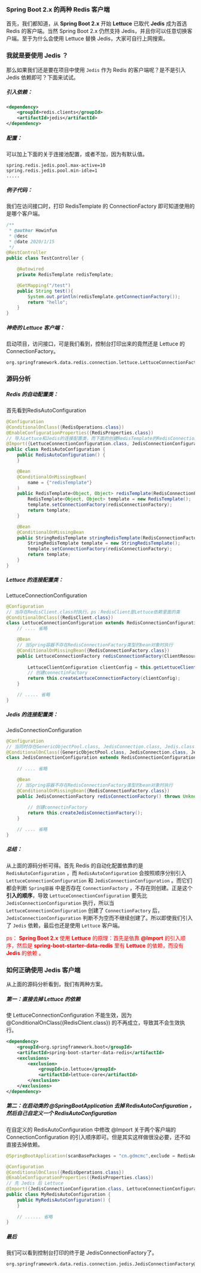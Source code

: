 ### Spring Boot 2.x 的两种 Redis 客户端

首先，我们都知道，从 **Spring Boot 2.x** 开始 **Lettuce** 已取代 **Jedis** 成为首选 Redis 的客户端。当然 Spring Boot 2.x 仍然支持 Jedis，并且你可以任意切换客户端。至于为什么会使用 Lettuce 替换 Jedis，大家可自行上网搜索。



### 我就是要使用 Jedis ？

那么如果我们还是要在项目中使用 `Jedis` 作为 Redis 的客户端呢？是不是引入 Jedis 依赖即可？下面来试试。

##### 引入依赖：

```xml
<dependency>
    <groupId>redis.clients</groupId>
    <artifactId>jedis</artifactId>
</dependency>
```

##### 配置：

可以加上下面的关于连接池配置，或者不加，因为有默认值。

```properties
spring.redis.jedis.pool.max-active=10
spring.redis.jedis.pool.min-idle=1
.....
```

##### 例子代码：

我们在访问接口时，打印 RedisTemplate 的 ConnectionFactory 即可知道使用的是哪个客户端。

```java
/**
 * @author Howinfun
 * @desc
 * @date 2020/1/15
 */
@RestController
public class TestController {

    @Autowired
    private RedisTemplate redisTemplate;

    @GetMapping("/test")
    public String test(){
        System.out.println(redisTemplate.getConnectionFactory());
        return "hello";
    }
}
```

##### 神奇的 Lettuce 客户端：

启动项目，访问接口，可是我们看到，控制台打印出来的竟然还是 Lettuce 的ConnectionFactory。

```
org.springframework.data.redis.connection.lettuce.LettuceConnectionFactory@21891c74
```



### 源码分析

##### Redis 的自动配置类：

首先看到RedisAutoConfiguration

```java
@Configuration
@ConditionalOnClass({RedisOperations.class})
@EnableConfigurationProperties({RedisProperties.class})
// 导入Lettuce和Jedis的连接配置类，而下面的创建RedisTemplate的RedisConnectionFactory在这两个配置类里都有生成。
@Import({LettuceConnectionConfiguration.class, JedisConnectionConfiguration.class})
public class RedisAutoConfiguration {
    public RedisAutoConfiguration() {
    }

    @Bean
    @ConditionalOnMissingBean(
        name = {"redisTemplate"}
    )
    public RedisTemplate<Object, Object> redisTemplate(RedisConnectionFactory redisConnectionFactory) throws UnknownHostException {
        RedisTemplate<Object, Object> template = new RedisTemplate();
        template.setConnectionFactory(redisConnectionFactory);
        return template;
    }

    @Bean
    @ConditionalOnMissingBean
    public StringRedisTemplate stringRedisTemplate(RedisConnectionFactory redisConnectionFactory) throws UnknownHostException {
        StringRedisTemplate template = new StringRedisTemplate();
        template.setConnectionFactory(redisConnectionFactory);
        return template;
    }
}

```

##### Lettuce 的连接配置类：

LettuceConnectionConfiguration

```java
@Configuration
// 当存在RedisClient.class时执行。ps：RedisClient是Lettuce依赖里面的类
@ConditionalOnClass({RedisClient.class})
class LettuceConnectionConfiguration extends RedisConnectionConfiguration {
    // .... 省略 

    @Bean
    // 当Spring容器不存在RedisConnectionFactory类型的bean对象时执行
    @ConditionalOnMissingBean({RedisConnectionFactory.class})
    public LettuceConnectionFactory redisConnectionFactory(ClientResources clientResources) throws UnknownHostException {
        
        LettuceClientConfiguration clientConfig = this.getLettuceClientConfiguration(clientResources, this.properties.getLettuce().getPool());
        // 创建connectinFactory
        return this.createLettuceConnectionFactory(clientConfig);
    }

    // ..... 省略
}
```

##### Jedis 的连接配置类：

JedisConnectionConfiguration

```java
@Configuration
// 当同时存在GenericObjectPool.class, JedisConnection.class, Jedis.class时执行。ps：JedisConnection和Jedis都是Jedis依赖里面的类。GenericObjectPool是spring-boot-starter-data-redis里的类。
@ConditionalOnClass({GenericObjectPool.class, JedisConnection.class, Jedis.class})
class JedisConnectionConfiguration extends RedisConnectionConfiguration {
    
    // .... 省略

    @Bean
    // 当Spring容器不存在RedisConnectionFactory类型的bean对象时执行
    @ConditionalOnMissingBean({RedisConnectionFactory.class})
    public JedisConnectionFactory redisConnectionFactory() throws UnknownHostException {
        
        // 创建connectinFactory
        return this.createJedisConnectionFactory();
    }

    // .... 省略
}
```

##### 总结：

从上面的源码分析可得。首先 Redis 的自动化配置依靠的是 `RedisAutoConfiguration` ，而   `RedisAutoConfiguration` 会按照顺序分别引入 `LettuceConnectionConfiguration` 和 `JedisConnectionConfiguration` 。而它们都会判断 `Spring容器` 中是否存在 `ConnectionFactory` ，不存在则创建。正是这个**引入的顺序**，导致 `LettuceConnectionConfiguration` 要先比 `JedisConnectionConfiguration` 执行，所以当 `LettuceConnectionConfiguration` 创建了 `ConnectionFactory` 后， `JedisConnectionConfiguration` 判断不为空而不继续创建了。所以即使我们引入了 `Jedis` 依赖，最后也还是使用 `Lettuce` 客户端。

<font color="red">ps： **Spring Boot 2.x** 使用 **Lettuce** 的原理：首先是依靠 **@Import** 的引入顺序，然后是 **spring-boot-starter-data-redis** 里有 **Lettuce** 的依赖，而没有 **Jedis** 的依赖 。</font>



### 如何正确使用 Jedis 客户端

从上面的源码分析看到，我们有两种方案。

##### 第一：直接去掉 Lettuce 的依赖

使 LettuceConnectionConfiguration 不能生效，因为 @ConditionalOnClass({RedisClient.class}) 的不再成立，导致其不会生效执行。

```xml
<dependency>
    <groupId>org.springframework.boot</groupId>
    <artifactId>spring-boot-starter-data-redis</artifactId>
    <exclusions>
        <exclusion>
            <groupId>io.lettuce</groupId>
            <artifactId>lettuce-core</artifactId>
        </exclusion>
    </exclusions>
</dependency>
```



##### 第二：在启动类的 @SpringBootApplication 去掉 RedisAutoConfiguration ，然后自己自定义一个 RedisAutoConfiguration

在自定义的 RedisAutoConfiguration 中修改 @Import 关于两个客户端的 ConnectionConfiguration 的引入顺序即可。但是其实这样做很没必要，还不如直接去掉依赖。

```java
@SpringBootApplication(scanBasePackages = "cn.gdmcmc",exclude = RedisAutoConfiguration.class)
```

```java
@Configuration
@ConditionalOnClass({RedisOperations.class})
@EnableConfigurationProperties({RedisProperties.class})
// 先 Jedis 后 Lettuce
@Import({JedisConnectionConfiguration.class, LettuceConnectionConfiguration.class})
public class MyRedisAutoConfiguration {
    public MyRedisAutoConfiguration() {
    }
    
    // ...... 省略
}
```



##### 最后

我们可以看到控制台打印的终于是 JedisConnectionFactory了。

```
org.springframework.data.redis.connection.jedis.JedisConnectionFactory@16c9834c
```

